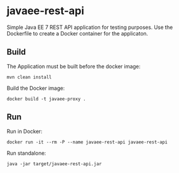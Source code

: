 javaee-rest-api
===============

Simple Java EE 7 REST API application for testing purposes. Use the Dockerfile
to create a Docker container for the applicaton.

Build
-----

The Application must be built before the docker image:

    mvn clean install

Build the Docker image:

    docker build -t javaee-proxy .

Run
---

Run in Docker:

    docker run -it --rm -P --name javaee-rest-api javaee-rest-api

Run standalone:

    java -jar target/javaee-rest-api.jar
